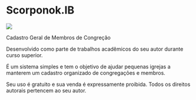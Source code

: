 # Scorponok.IB

<a href="https://ci.appveyor.com/project/ArturRibeiro/scorponok-ib-cqrs"> <img src="https://ci.appveyor.com/api/projects/status/ayjh8x62myo5131f/branch/master?svg=true" /></a>

Cadastro Geral de Membros de Congreção

Desenvolvido como parte de trabalhos acadêmicos do seu autor durante curso superior.

É um sistema  simples e tem o objetivo de ajudar pequenas igrejas a manterem um cadastro organizado de congregações e membros.

Seu uso é gratuito e sua venda é expressamente proibida. Todos os direitos autorais pertencem ao seu autor. 
